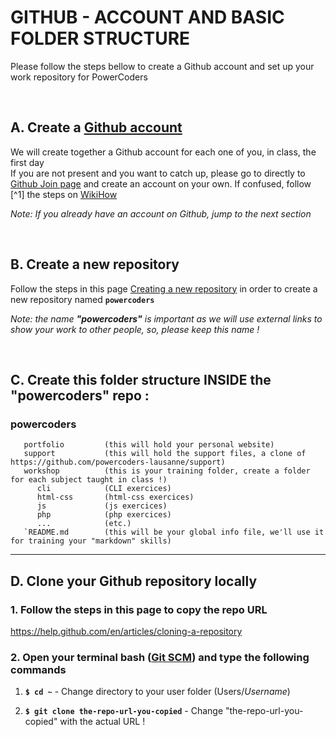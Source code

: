 # GITHUB - ACCOUNT AND BASIC FOLDER STRUCTURE  
Please follow the steps bellow to create a Github account and set up your work repository for PowerCoders

<br>

## A. Create a [Github account](https://github.com/join)

We will create together a Github account for each one of you, in class, the first day<br>
If you are not present and you want to catch up, please go to directly to [Github Join page](https://github.com/join) and create an account on your own. If confused, follow [^1] the steps on [WikiHow](https://www.wikihow.com/Create-an-Account-on-GitHub)

*Note: If you already have an account on Github, jump to the next section* 

<br>

## B. Create a new repository
Follow the steps in this page [Creating a new repository](https://help.github.com/en/articles/creating-a-new-repository) in order to create a new repository named **`powercoders`**

*Note: the name **"powercoders"** is important as we will use external links to show your work to other people, so, please keep this name !*

<br>

## C. Create this folder structure INSIDE the "powercoders" repo :
### powercoders
```
   portfolio         (this will hold your personal website)
   support           (this will hold the support files, a clone of https://github.com/powercoders-lausanne/support)
   workshop          (this is your training folder, create a folder for each subject taught in class !)
      cli            (CLI exercices)
      html-css       (html-css exercices)
      js             (js exercices)
      php            (php exercices)  
      ...            (etc.)
   `README.md        (this will be your global info file, we'll use it for training your "markdown" skills)
```

---

## D. Clone your Github repository locally

### 1. Follow the steps in this page to copy the repo URL
https://help.github.com/en/articles/cloning-a-repository


### 2. Open your terminal bash ([Git SCM](https://git-scm.com/downloads)) and type the following commands
1. __`$ cd ~`__ - Change directory to your user folder (Users/*Username*)

2. __`$ git clone the-repo-url-you-copied`__ - Change "the-repo-url-you-copied" with the actual URL !

